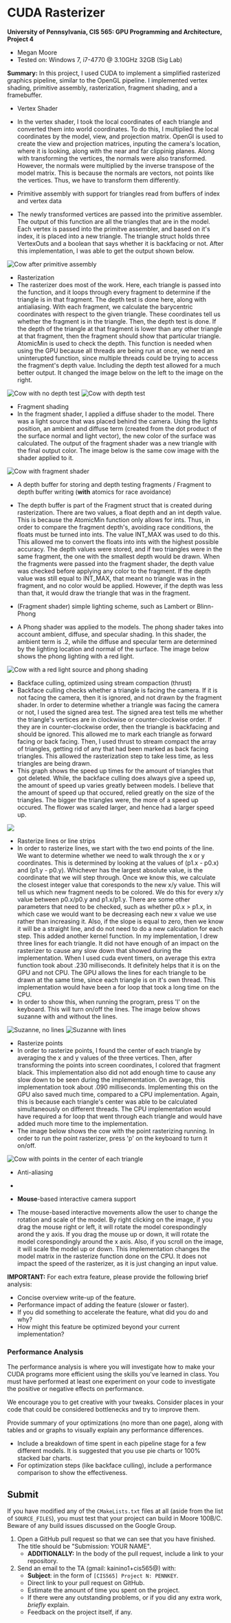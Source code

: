 CUDA Rasterizer
===============

**University of Pennsylvania, CIS 565: GPU Programming and Architecture, Project 4**

* Megan Moore
* Tested on:  Windows 7, i7-4770 @ 3.10GHz 32GB (Sig Lab)

**Summary:** 
In this project, I used CUDA to implement a simplified
rasterized graphics pipeline, similar to the OpenGL pipeline. I
implemented vertex shading, primitive assembly, rasterization, fragment shading,
and a framebuffer. 

* Vertex Shader
 * In the vertex shader, I took the local coordinates of each triangle and converted them into world coordinates.  To do this, I multiplied the local coordinates by the model, view, and projection matrix.  OpenGl is used to create the view and projection matrices, inputing the camera's location, where it is looking, along with the near and far clippinig planes.  Along with transforming the vertices, the normals were also transformed.  However, the normals were multiplied by the inverse transpose of the model matrix.  This is because the normals are vectors, not points like the vertices.  Thus, we have to transform them differently.
 
* Primitive assembly with support for triangles read from buffers of index and
  vertex data
 * The newly transformed vertices are passed into the primitive assembler.  The output of this function are all the triangles that are in the model.  Each vertex is passed into the primitve assembler, and based on it's index, it is placed into a new triangle.  The triangle struct holds three VertexOuts and a boolean that says whether it is backfacing or not.  After this implementation, I was able to get the output shown below. 

![](img/cow_triangles.png "Cow after primitive assembly")
 
* Rasterization
 * The rasterizer does most of the work.  Here, each triangle is passed into the function, and it loops through every fragment to determine if the triangle is in that fragment.  The depth test is done here, along with antialiasing.  With each fragment, we calculate the barycentric coordinates with respect to the given triangle.  These coordinates tell us whether the fragment is in the triangle.  Then, the depth test is done.  If the depth of the triangle at that fragment is lower than any other triangle at that fragment, then the fragment should show that particular triangle.  AtomicMin is used to check the depth.  This function is needed when using the GPU because all threads are being run at once, we need an uninterupted function, since multiple threads could be trying to access the fragment's depth value.  Including the depth test allowed for a much better output.  It changed the image below on the left to the image on the right.

 ![](img/cow_normals3.png "Cow with no depth test")  ![](img/cow_normals_depth.png "Cow with depth test")

* Fragment shading
 * In the fragment shader, I applied a diffuse shader to the model.  There was a light source that was placed behind the camera.  Using the lights position, an ambient and diffuse term (created from the dot product of the surface normal and light vector), the new color of the surface was calculated.  The output of the fragment shader was a new triangle with the final output color.  The image below is the same cow image with the shader applied to it.

![](img/cow_frag_shader.png "Cow with fragment shader")

* A depth buffer for storing and depth testing fragments / Fragment to depth buffer writing (**with** atomics for race avoidance)
 * The depth buffer is part of the Fragment struct that is created during rasterization.  There are two values, a float depth and an int depth value.  This is because the AtomicMin function only allows for ints.  Thus, in order to compare the fragment depth's, avoiding race conditions, the floats must be turned into ints.  The value INT_MAX was used to do this.  This allowed me to convert the floats into ints with the highest possible accuracy.  The depth values were stored, and if two triangles were in the same fragment, the one with the smallest depth would be drawn.  When the fragments were passed into the fragment shader, the depth value was checked before applying any color to the fragment.  If the depth value was still equal to INT_MAX, that meant no triangle was in the fragment, and no color would be applied.  However, if the depth was less than that, it would draw the triangle that was in the fragment.  
 
* (Fragment shader) simple lighting scheme, such as Lambert or Blinn-Phong
 * A Phong shader was applied to the models.  The phong shader takes into account ambient, diffuse, and specular shading.  In this shader, the ambient term is .2, while the diffuse and specular term are determined by the lighting location and normal of the surface.  The image below shows the phong lighting with a red light.  

![](img/cow_red_light.png "Cow with a red light source and phong shading")

* Backface culling, optimized using stream compaction (thrust)
 * Backface culling checks whether a triangle is facing the camera.  If it is not facing the camera, then it is ignored, and not drawn by the fragment shader.  In order to determine whether a triangle was facing the camera or not, I used the signed area test.  The signed area test tells me whether the triangle's vertices are in clockwise or counter-clockwise order.  If they are in counter-clockwise order, then the triangle is backfacing and should be ignored.  This allowed me to mark each triangle as forward facing or back facing.  Then, I used thrust to stream compact the array of triangles, getting rid of any that had been marked as back facing triangles.  This allowed the rasterization step to take less time, as less triangles are being drawn.  
 * This graph shows the speed up times for the amount of triangles that got deleted.  While, the backface culling does always give a speed up, the amount of speed up varies greatly between models.  I believe that the amount of speed up that occured, relied greatly on the size of the triangles.  The bigger the triangles were, the more of a speed up occured.  The flower was scaled larger, and hence had a larger speed up.

![](img/graph1.png)

* Rasterize lines or line strips
 * In order to rasterize lines, we start with the two end points of the line.  We want to determine whether we need to walk through the x or y coordinates.  This is determined by looking at the values of (p1.x - p0.x) and (p1.y - p0.y).  Whichever has the largest absolute value, is the coordinate that we will step through.  Once we know this, we calculate the closest integer value that coresponds to the new x/y value.  This will tell us which new fragment needs to be colored.  We do this for every x/y value between p0.x/p0.y and p1.x/p1.y.  There are some other parameters that need to be checked, such as whether p0.x > p1.x, in which case we would want to be decreasing each new x value we use rather than increasing it.  Also, if the slope is equal to zero, then we know it will be a straight line, and do not need to do a new calculation for each step.  This added another kernel function. In my implementation, I drew three lines for each triangle.  It did not have enough of an impact on the rasterizer to cause any slow down that showed during the implementation.  When I used cuda event timers, on average this extra function took about .230 milliseconds.  It definitely helps that it is on the GPU and not CPU.  The GPU allows the lines for each triangle to be drawn at the same time, since each triangle is on it's own thread.  This implementation would have been a for loop that took a long time on the CPU.  
 * In order to show this, when running the program, press 'l' on the keyboard. This will turn on/off the lines.  The image below shows suzanne with and without the lines.
 
 ![](img/suzanne.png "Suzanne, no lines") ![](img/suzanne_lines.png "Suzanne with lines")
 
* Rasterize points
 * In order to rasterize points, I found the center of each triangle by averaging the x and y values of the three vertices.  Then, after transforming the points into screen coordinates, I colored that fragment black.  This implementation also did not add enough time to cause any slow down to be seen during the implementation.  On average, this implementation took about .090 milliseconds. Implementing this on the GPU also saved much time, compared to a CPU implementation.  Again, this is because each triangle's center was able to be calculated simultaneously on different threads.  The CPU implementation would have required a for loop that went through each triangle and would have added much more time to the implementation.
 * The image below shows the cow with the point rasterizing running.  In order to run the point rasterizer, press 'p' on the keyboard to turn it on/off.  
 
 ![](img/cow_points.png "Cow with points in the center of each triangle")

* Anti-aliasing
 * 

* **Mouse**-based interactive camera support
 * The mouse-based interactive movements allow the user to change the rotation and scale of the model. By right clicking on the image, if you drag the mouse right or left, it will rotate the model corespondingly arond the y axis.  If you drag the mouse up or down, it will rotate the model corespondingly around the x axis.  Also, if you scroll on the image, it will scale the model up or down.  This implementation changes the model matrix in the rasterize function done on the CPU.  It does not impact the speed of the rasterizer, as it is just changing an input value.  

**IMPORTANT:**
For each extra feature, please provide the following brief analysis:

* Concise overview write-up of the feature.
* Performance impact of adding the feature (slower or faster).
* If you did something to accelerate the feature, what did you do and why?
* How might this feature be optimized beyond your current implementation?

### Performance Analysis

The performance analysis is where you will investigate how to make your CUDA
programs more efficient using the skills you've learned in class. You must have
performed at least one experiment on your code to investigate the positive or
negative effects on performance. 

We encourage you to get creative with your tweaks. Consider places in your code
that could be considered bottlenecks and try to improve them. 

Provide summary of your optimizations (no more than one page), along with
tables and or graphs to visually explain any performance differences.

* Include a breakdown of time spent in each pipeline stage for a few different
  models. It is suggested that you use pie charts or 100% stacked bar charts.
* For optimization steps (like backface culling), include a performance
  comparison to show the effectiveness.


## Submit

If you have modified any of the `CMakeLists.txt` files at all (aside from the
list of `SOURCE_FILES`), you must test that your project can build in Moore
100B/C. Beware of any build issues discussed on the Google Group.

1. Open a GitHub pull request so that we can see that you have finished.
   The title should be "Submission: YOUR NAME".
   * **ADDITIONALLY:**
     In the body of the pull request, include a link to your repository.
2. Send an email to the TA (gmail: kainino1+cis565@) with:
   * **Subject**: in the form of `[CIS565] Project N: PENNKEY`.
   * Direct link to your pull request on GitHub.
   * Estimate the amount of time you spent on the project.
   * If there were any outstanding problems, or if you did any extra
     work, *briefly* explain.
   * Feedback on the project itself, if any.
